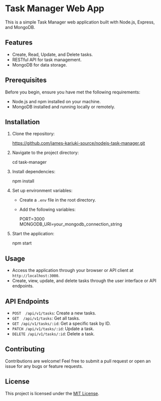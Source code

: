 # Task Manager Web App

This is a simple Task Manager web application built with Node.js, Express, and MongoDB.

## Features

- Create, Read, Update, and Delete tasks.
- RESTful API for task management.
- MongoDB for data storage.

## Prerequisites

Before you begin, ensure you have met the following requirements:

- Node.js and npm installed on your machine.
- MongoDB installed and running locally or remotely.

## Installation

1. Clone the repository:

   https://github.com/james-kariuki-source/nodejs-task-manager.git

2. Navigate to the project directory:

   cd task-manager

3. Install dependencies:

   npm install

4. Set up environment variables:

   - Create a `.env` file in the root directory.
   - Add the following variables:

     PORT=3000  
     MONGODB_URI=your_mongodb_connection_string

5. Start the application:

   npm start

## Usage

- Access the application through your browser or API client at `http://localhost:3000`.
- Create, view, update, and delete tasks through the user interface or API endpoints.

## API Endpoints

- `POST  /api/v1/tasks`: Create a new tasks.
- `GET  /api/v1/tasks`: Get all tasks.
- `GET /api/v1/tasks/:id`: Get a specific task by ID.
- `PATCH /api/v1/tasks/:id`: Update a task.
- `DELETE /api/v1/tasks/:id`: Delete a task.

## Contributing

Contributions are welcome! Feel free to submit a pull request or open an issue for any bugs or feature requests.

## License

This project is licensed under the [MIT License](LICENSE).

